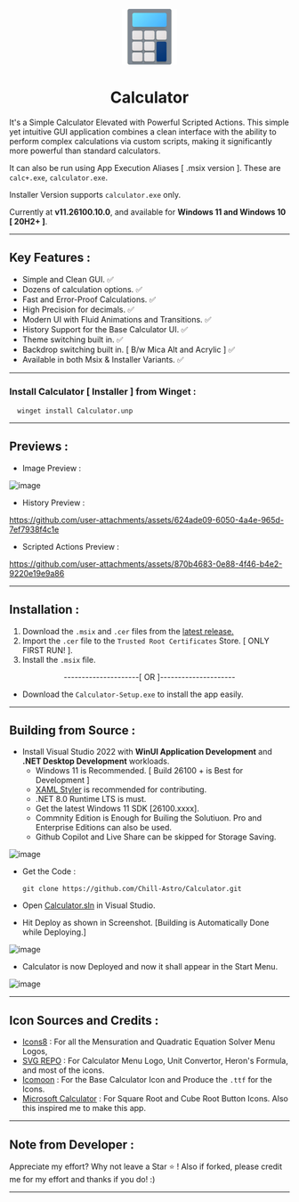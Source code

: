 <p align="center">
  <img src="https://github.com/Chill-Astro/Calculator/blob/main/Calculator/Assets/StoreLogo.scale-400.png" width="100px" height="100px" alt="Calculator Logo">
</p>
<h1 align="center">Calculator</h1>

It's a Simple Calculator Elevated with Powerful Scripted Actions. This simple yet intuitive GUI application combines a clean interface with the ability to perform complex calculations via custom scripts, making it significantly more powerful than standard calculators.

It can also be run using App Execution Aliases [ .msix version ]. These are `calc+.exe`, `calculator.exe`.

Installer Version supports `calculator.exe` only.

Currently at **v11.26100.10.0**, and available for **Windows 11 and Windows 10 [ 20H2+ ]**.

---

## Key Features :

- Simple and Clean GUI. ✅
- Dozens of calculation options. ✅
- Fast and Error-Proof Calculations. ✅
- High Precision for decimals. ✅
- Modern UI with Fluid Animations and Transitions. ✅
- History Support for the Base Calculator UI. ✅
- Theme switching built in. ✅
- Backdrop switching built in. [ B/w Mica Alt and Acrylic ] ✅
- Available in both Msix & Installer Variants. ✅

---

### Install Calculator [ Installer ] from Winget :
      
      winget install Calculator.unp

---

## Previews :

- Image Preview :

![image](https://github.com/user-attachments/assets/1869715f-d336-4efa-a9fc-f8f8c6a87b5b)

- History Preview :

https://github.com/user-attachments/assets/624ade09-6050-4a4e-965d-7ef7938f4c1e

- Scripted Actions Preview :

https://github.com/user-attachments/assets/870b4683-0e88-4f46-b4e2-9220e19e9a86

---

## Installation : 

1.  Download the `.msix` and `.cer` files from the [latest release.](https://github.com/Chill-Astro/Calculator/releases/latest)
2.  Import the `.cer` file to the `Trusted Root Certificates` Store. [ ONLY FIRST RUN! ].
3.  Install the `.msix` file.

<p align="center">
  ---------------------[ OR ]---------------------
</p>

-  Download the `Calculator-Setup.exe` to install the app easily.

---

## Building from Source :

- Install Visual Studio 2022 with **WinUI Application Development** and **.NET Desktop Development** workloads.
  - Windows 11 is Recommended. [ Build 26100 + is Best for Development ]
  - [XAML Styler](https://marketplace.visualstudio.com/items?itemName=TeamXavalon.XAMLStyler) is recommended for contributing.
  - .NET 8.0 Runtime LTS is must.
  - Get the latest Windows 11 SDK [26100.xxxx].
  - Commnity Edition is Enough for Builing the Solutiuon. Pro and Enterprise Editions can also be used.
  - Github Copilot and Live Share can be skipped for Storage Saving.
 
![image](https://github.com/user-attachments/assets/0a18b87a-de85-40f9-80bc-ef2575dc221c)

- Get the Code :
  
      git clone https://github.com/Chill-Astro/Calculator.git

- Open [Calculator.sln](/Calculator.sln) in Visual Studio.
- Hit Deploy as shown in Screenshot. [Building is Automatically Done while Deploying.]

![image](https://github.com/user-attachments/assets/d343c12f-03c0-4e52-95d8-925c5262f304)

- Calculator is now Deployed and now it shall appear in the Start Menu.

![image](https://github.com/user-attachments/assets/99678fdb-c955-4818-a7bf-5d58fdfa1cfd)

---

## Icon Sources and Credits :

- [Icons8](https://icons8.com) : For all the Mensuration and Quadratic Equation Solver Menu Logos, 
- [SVG REPO](https://www.svgrepo.com/) : For Calculator Menu Logo, Unit Convertor, Heron's Formula, and most of the icons.
- [Icomoon](https://icomoon.io/) : For the Base Calculator Icon and Produce the `.ttf` for the Icons.
- [Microsoft Calculator](https://github.com/microsoft/calculator) : For Square Root and Cube Root Button Icons. Also this inspired me to make this app.

---

## Note from Developer :

Appreciate my effort? Why not leave a Star ⭐ ! Also if forked, please credit me for my effort and thanks if you do! :)

---
